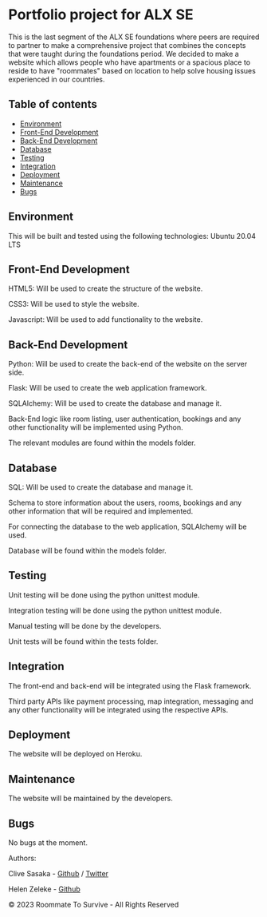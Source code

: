 # Portfolio project for ALX SE

This is the last segment of the ALX SE foundations where peers are required to partner to make a comprehensive project that combines the concepts that were taught during the foundations period.
We decided to make a website which allows people who have apartments or a spacious place to reside to have "roommates" based on location to help solve housing issues experienced in our countries.

## Table of contents

* [Environment](#environment)
* [Front-End Development](#front-end)
* [Back-End Development](#backend)
* [Database](#database)
* [Testing](#testing)
* [Integration](#integration)
* [Deployment](#deployment)
* [Maintenance](#maintenance)
* [Bugs](#bugs)

## Environment

This will be built and tested using the following technologies:
Ubuntu 20.04 LTS

## Front-End Development

HTML5: Will be used to create the structure of the website.

CSS3: Will be used to style the website.

Javascript: Will be used to add functionality to the website.

## Back-End Development

Python: Will be used to create the back-end of the website on the server side.

Flask: Will be used to create the web application framework.

SQLAlchemy: Will be used to create the database and manage it.

Back-End logic like room listing, user authentication, bookings and any other functionality will be implemented using Python.

The relevant modules are found within the models folder.

## Database

SQL: Will be used to create the database and manage it.

Schema to store information about the users, rooms, bookings and any other information that will be required and implemented.

For connecting the database to the web application, SQLAlchemy will be used.

Database will be found within the models folder.

## Testing

Unit testing will be done using the python unittest module.

Integration testing will be done using the python unittest module.

Manual testing will be done by the developers.

Unit tests will be found within the tests folder.

## Integration

The front-end and back-end will be integrated using the Flask framework.

Third party APIs  like payment processing, map integration, messaging and any other functionality will be integrated using the respective APIs.

## Deployment

The website will be deployed on Heroku.

## Maintenance

The website will be maintained by the developers.

## Bugs

No bugs at the moment.

Authors:

Clive Sasaka - [Github](https://github.com/Csasaka19) / [Twitter](https://twitter.com/Sasaka_JR)

Helen Zeleke - [Github](https://github.com/93Helu) 

&copy; 2023 Roommate To Survive - All Rights Reserved
